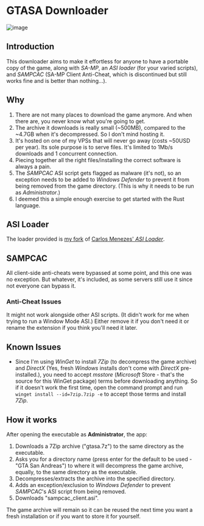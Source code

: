 # GTASA Downloader

![image](https://github.com/VIRUXE/gtasa-dl/assets/1616657/30d37642-ada4-49f7-b943-eb4dfdd084bb)

## Introduction

This downloader aims to make it effortless for anyone to have a portable copy of the game, along with *SA-MP*, an *ASI loader* (for your varied scripts), and *SAMPCAC* (SA-MP Client Anti-Cheat, which is discontinued but still works fine and is better than nothing...).

## Why

1. There are not many places to download the game anymore. And when there are, you never know what you're going to get.
2. The archive it downloads is really small (~500MB), compared to the ~4.7GB when it's decompressed. So I don't mind hosting it.
3. It's hosted on one of my VPSs that will never go away (costs ~50USD per year). Its sole purpose is to serve files. It's limited to 1Mb/s downloads and 1 concurrent connection.
4. Piecing together all the right files/installing the correct software is always a pain.
5. The *SAMPCAC* ASI script gets flagged as malware (it's not), so an exception needs to be added to *Windows Defender* to prevent it from being removed from the game directory. (This is why it needs to be run as *Administrator*.)
6. I deemed this a simple enough exercise to get started with the Rust language.

## ASI Loader

The loader provided is [my fork](https://github.com/viruxe/sa-asi-loader) of [Carlos Menezes' *ASI Loader*](https://github.com/carlos-menezes/sa-asi-loader).

## SAMPCAC

All client-side anti-cheats were bypassed at some point, and this one was no exception. But whatever, it's included, as some servers still use it since not everyone can bypass it.

### Anti-Cheat Issues

It might not work alongside other ASI scripts. (It didn't work for me when trying to run a Window Mode ASI.) Either remove it if you don't need it or rename the extension if you think you'll need it later.

## Known Issues

- Since I'm using *WinGet* to install *7Zip* (to decompress the game archive) and *DirectX* (Yes, fresh *Windows* installs don't come with *DirectX* pre-installed.), you need to accept *msstore* (*Microsoft* Store - that's the source for this WinGet package) terms before downloading anything. So if it doesn't work the first time, open the command prompt and run `winget install --id=7zip.7zip -e` to accept those terms and install *7Zip*.

## How it works

After opening the executable as **Administrator**, the app:

1. Downloads a 7Zip archive ("gtasa.7z") to the same directory as the executable.
2. Asks you for a directory name (press enter for the default to be used - "GTA San Andreas") to where it will decompress the game archive, equally, to the same directory as the executable.
3. Decompresses/extracts the archive into the specified directory.
4. Adds an exception/exclusion to *Windows Defender* to prevent *SAMPCAC*'s ASI script from being removed.
5. Downloads "sampcac_client.asi".

The game archive will remain so it can be reused the next time you want a fresh installation or if you want to store it for yourself.
